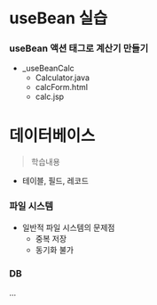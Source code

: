 # useBean 실습
### useBean 액션 태그로 계산기 만들기
- _useBeanCalc
	- Calculator.java
	- calcForm.html
	- calc.jsp
	

# 데이터베이스
> 학습내용
- 테이블, 필드, 레코드

### 파일 시스템
- 일반적 파일 시스템의 문제점
	- 중복 저장
	- 동기화 불가

### DB
...
